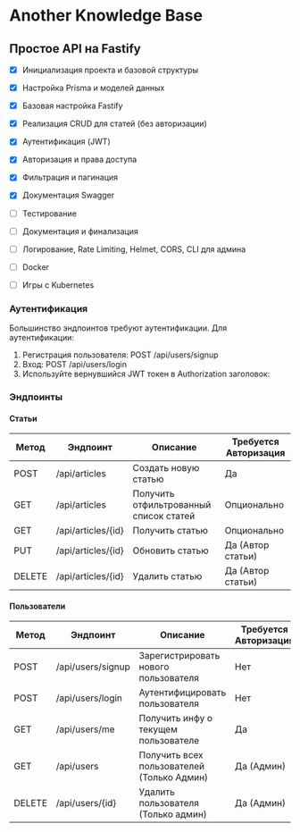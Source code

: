 # Another Knowledge Base

## Простое API на Fastify

- [x] Инициализация проекта и базовой структуры
- [x] Настройка Prisma и моделей данных
- [x] Базовая настройка Fastify

- [x] Реализация CRUD для статей (без авторизации)
- [x] Аутентификация (JWT)
- [x] Авторизация и права доступа
- [x] Фильтрация и пагинация
- [x] Документация Swagger

- [ ] Тестирование
- [ ] Документация и финализация
- [ ] Логирование, Rate Limiting, Helmet, CORS, CLI для админа
- [ ] Docker
- [ ] Игры с Kubernetes

### Аутентификация

Большинство эндпоинтов требуют аутентификации. Для аутентификации:

1. Регистрация пользователя: POST /api/users/signup
2. Вход: POST /api/users/login
3. Используйте вернувшийся JWT токен в Authorization заголовок:

### Эндпоинты

#### Статьи

| Метод  | Эндпоинт           | Описание                               | Требуется Авторизация |
| ------ | ------------------ | -------------------------------------- | --------------------- |
| POST   | /api/articles      | Создать новую статью                   | Да                    |
| GET    | /api/articles      | Получить отфильтрованный список статей | Опционально           |
| GET    | /api/articles/{id} | Получить статью                        | Опционально           |
| PUT    | /api/articles/{id} | Обновить статью                        | Да (Автор статьи)     |
| DELETE | /api/articles/{id} | Удалить статью                         | Да (Автор статьи)     |

#### Пользователи

| Метод  | Эндпоинт          | Описание                                   | Требуется Авторизация |
| ------ | ----------------- | ------------------------------------------ | --------------------- |
| POST   | /api/users/signup | Зарегистрировать нового пользователя       | Нет                   |
| POST   | /api/users/login  | Аутентифицировать пользователя             | Нет                   |
| GET    | /api/users/me     | Получить инфу о текущем пользователе       | Да                    |
| GET    | /api/users        | Получить всех пользователей (Только Админ) | Да (Админ)            |
| DELETE | /api/users/{id}   | Удалить пользователя (Только админ)        | Да (Админ)            |
